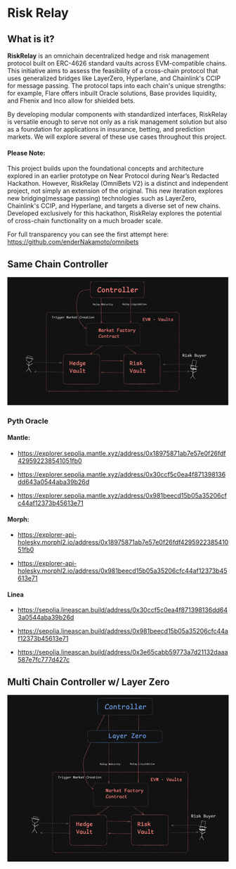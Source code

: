 # Risk Relay

## What is it?

**RiskRelay** is an omnichain decentralized hedge and risk management protocol built on ERC-4626 standard vaults across EVM-compatible chains. This initiative aims to assess the feasibility of a cross-chain protocol that uses generalized bridges like LayerZero, Hyperlane, and Chainlink's CCIP for message passing. The protocol taps into each chain's unique strengths: for example, Flare offers inbuilt Oracle solutions, Base provides liquidity, and Fhenix and Inco allow for shielded bets. 

By developing modular components with standardized interfaces, RiskRelay is versatile enough to serve not only as a risk management solution but also as a foundation for applications in insurance, betting, and prediction markets. We will explore several of these use cases throughout this project.

#### Please Note:
This project builds upon the foundational concepts and architecture explored in an earlier prototype on Near Protocol during Near’s Redacted Hackathon. However, RiskRelay (OmniBets V2) is a distinct and independent project, not simply an extension of the original. This new iteration explores new bridging(message passing) technologies such as LayerZero, Chainlink's CCIP, and Hyperlane, and targets a diverse set of new chains. Developed exclusively for this hackathon, RiskRelay explores the potential of cross-chain functionality on a much broader scale.


For full transparency you can see the first attempt here: https://github.com/enderNakamoto/omnibets

## Same Chain Controller 

![alt text](image.png)

### Pyth Oracle

#### Mantle: 

* https://explorer.sepolia.mantle.xyz/address/0x18975871ab7e57e0f26fdf429592238541051fb0

* https://explorer.sepolia.mantle.xyz/address/0x30ccf5c0ea4f871398136dd643a0544aba39b26d    

* https://explorer.sepolia.mantle.xyz/address/0x981beecd15b05a35206cfc44af12373b45613e71

#### Morph: 

* https://explorer-api-holesky.morphl2.io/address/0x18975871ab7e57e0f26fdf429592238541051fb0

* https://explorer-api-holesky.morphl2.io/address/0x981beecd15b05a35206cfc44af12373b45613e71

#### Linea 

* https://sepolia.lineascan.build/address/0x30ccf5c0ea4f871398136dd643a0544aba39b26d

* https://sepolia.lineascan.build/address/0x981beecd15b05a35206cfc44af12373b45613e71

* https://sepolia.lineascan.build/address/0x3e65cabb59773a7d21132daaa587e7fc777d427c



## Multi Chain Controller w/ Layer Zero

![alt text](image-1.png)